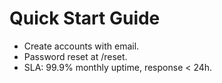 # Quick Start Guide
- Create accounts with email.
- Password reset at /reset.
- SLA: 99.9% monthly uptime, response < 24h.
